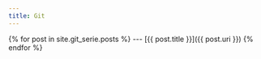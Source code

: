 ```yaml
---
title: Git
---
```


{% for post in site.git_serie.posts %}
--- [{{ post.title }}]({{ post.uri }})
{% endfor %}